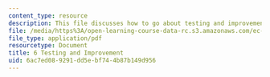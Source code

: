 ```yaml
---
content_type: resource
description: This file discusses how to go about testing and improvement of the design.
file: /media/https%3A/open-learning-course-data-rc.s3.amazonaws.com/ec-s02-water-jet-technologies-spring-2005/6ac7ed089291dd5ebf744b87b149d956_MITEC_S02S05_6_testing.pdf
file_type: application/pdf
resourcetype: Document
title: 6 Testing and Improvement
uid: 6ac7ed08-9291-dd5e-bf74-4b87b149d956
---
```

